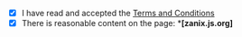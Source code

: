 - [x] I have read and accepted the [Terms and Conditions](http://js.org/terms.html)
- [x] There is reasonable content on the page: ***[zanix.js.org]**

